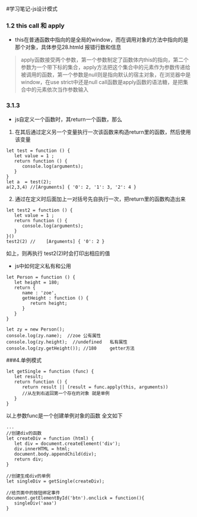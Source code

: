 #学习笔记-js设计模式
### 1.2 this call 和 apply 
* this在普通函数中指向的是全局的window，而在调用对象的方法中指向的是那个对象，具体参见28.htmld 报错行数和信息    
> apply函数接受两个参数，第一个参数制定了函数体内this的指向，第二个参数为一个带下标的集合，apply方法把这个集合中的元素作为参数传递给被调用的函数，第一个参数是null则是指向默认的宿主对象，在浏览器中是window，在use strict中还是null
> call函数是apply函数的语法糖，是把集合中的元素依次当作参数输入
### 3.1.3
* js自定义一个函数时，其return一个函数，那么
1. 在其后通过定义另一个变量执行一次该函数来构造return里的函数，然后使用该变量
```
let test = function () {
   let value = 1 ;
   return function () {
      console.log(arguments);
   }
}
let a  = test(2);
a(2,3,4) //[Arguments] { '0': 2, '1': 3, '2': 4 }
```
2. 通过在定义时后面加上一对括号先自执行一次，把return里的函数构造出来
```
let test2 = function () {
   let value = 1 ;
   return function () {
      console.log(arguments);
   }
}()  
test2(2) //    [Arguments] { '0': 2 }
```
如上，则再执行 test2(2)时会打印出相应的值

* js中如何定义私有和公用
```
let Person = function () {
   let height = 180;
   return {
      name : 'zoe',
      getHeight : function () {
         return height;
      }
   }
}

let zy = new Person();
console.log(zy.name);  //zoe 公有属性
console.log(zy.height);  //undefined   私有属性
console.log(zy.getHeight()); //180     getter方法
```

###4.单例模式
```
let getSingle = function (func) {
   let result;
   return function () {
      return result || (result = func.apply(this, arguments)) 
      //从左到右返回第一个存在的对象 就是单例
   }
}
```
以上参数func是一个创建单例对象的函数
全文如下
```
...
//创建div的函数
let createDiv = function (html) {
   let div = document.createElement('div');
   div.innerHTML = html;
   document.body.appendChild(div);
   return div;
}

//创建生成div的单例
let singleDiv = getSingle(createDiv);

//给页面中的按钮绑定事件
document.getElementById('btn').onclick = function(){
   singleDiv('aaa')
}
```

































